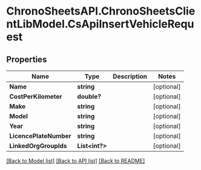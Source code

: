 # ChronoSheetsAPI.ChronoSheetsClientLibModel.CsApiInsertVehicleRequest
## Properties

Name | Type | Description | Notes
------------ | ------------- | ------------- | -------------
**Name** | **string** |  | [optional] 
**CostPerKilometer** | **double?** |  | [optional] 
**Make** | **string** |  | [optional] 
**Model** | **string** |  | [optional] 
**Year** | **string** |  | [optional] 
**LicencePlateNumber** | **string** |  | [optional] 
**LinkedOrgGroupIds** | **List&lt;int?&gt;** |  | [optional] 

[[Back to Model list]](../README.md#documentation-for-models) [[Back to API list]](../README.md#documentation-for-api-endpoints) [[Back to README]](../README.md)

